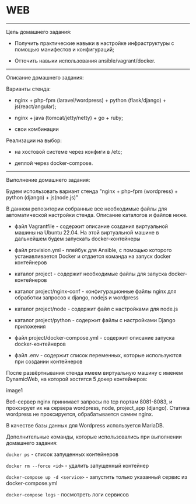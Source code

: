 # WEB

----------------------------------------------------------------------------------------------

Цель домашнего задания:

- Получить практические навыки в настройке инфраструктуры с помощью манифестов и конфигураций;

- Отточить навыки использования ansible/vagrant/docker.

----------------------------------------------------------------------------------------------

Описание домашнего задания:

Варианты стенда:

- nginx + php-fpm (laravel/wordpress) + python (flask/django) + js(react/angular);

- nginx + java (tomcat/jetty/netty) + go + ruby;

- свои комбинации

Реализации на выбор:

- на хостовой системе через конфиги в /etc;

- деплой через docker-compose.

-----------------------------------------------------------------------------------------------

Выполнение домашнего задания:

Будем использовать вариант стенда "nginx + php-fpm (wordpress) + python (django) + js(node.js)"

В данном репозитории собранные все необходимые файлы для автоматической настройки стенда. Описание каталогов и файлов ниже.

- файл Vagrantfile - содержит описание создания виртуальной машины на Ubuntu 22.04. На этой виртуальной машине в дальнейшем будем запускать docker-контейнеры

- файл provision.yml - плейбук для Ansible, с помощью которого устанавливается Docker и отдается команда на запуск docker контейнеров

- каталог project - содержит необходимые файлы для запуска docker-контейнеров

- каталог project/nginx-conf - конфигурационные файлы nginx для обработки запросов к django, nodejs и wordpress

- каталог project/node - содержит файл с настройками для node.js

- каталог project/python - содержит файлы с настройками Django приложения

- файл project/docker-compose.yml - содержит описание запуска docker-контейнеров

- файл .env - содержит список переменных, которые используются при создании контейнеров

После развёртнывания стенда имеем виртуальную машину с именем DynamicWeb, на которой хостятся 5 докер контейнеров:

image1

Веб-сервер nginx принимает запросы по tcp портам 8081-8083, и проксирует их на сервера wordpress, node, project_app (django). Статика wordpress не проксируется, обрабатывается самим nginx.

В качестве базы данных для Wordpress используется MariaDB.

Дополнительные команды, которые использовались при выполнении домашнего задания:

`docker ps` - список запущенных контейнеров

`docker rm --force <id>` - удалить запущенный контейнер

`docker-compose up -d <service>` - запустить только указанный сервис из docker-compose.yml

`docker-compose logs` - посмотреть логи сервисов
